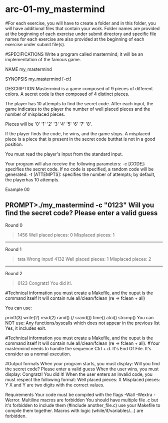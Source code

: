 # arc-01-my_mastermind

#For each exercise, you will have to create a folder and in this folder, you will have additional files that contain your work. Folder names are provided at the beginning of each exercise under submit directory and specific file names for each exercise are also provided at the beginning of each exercise under submit file(s).

#SPECIFICATIONS
Write a program called mastermind; it will be an implementation of the famous game.

NAME
my_mastermind

SYNOPSIS
my_mastermind [-ct]

DESCRIPTION
Mastermind is a game composed of 9 pieces of different colors. A secret code is then composed of 4 distinct pieces.

The player has 10 attempts to find the secret code. After each input, the game indicates to the player the number of well placed pieces and the number of misplaced pieces.

Pieces will be '0' '1' '2' '3' '4' '5' '6' '7' '8'.

If the player finds the code, he wins, and the game stops. A misplaced piece is a piece that is present in the secret code butthat is not in a good position.

You must read the player's input from the standard input.

Your program will also receive the following parameters: -c [CODE]: specifies the secret code. If no code is specified, a random code will be generated. -t [ATTEMPTS]: specifies the number of attempts; by default, the playerhas 10 attempts.

Example 00

PROMPT>./my_mastermind -c "0123"
Will you find the secret code?
Please enter a valid guess
---
Round 0
>1456
Well placed pieces: 0
Misplaced pieces: 1
---
Round 1
>tata
Wrong input!
>4132
Well placed pieces: 1
Misplaced pieces: 2
---
Round 2
>0123
Congratz! You did it!.

#Technical information
you must create a Makefile, and the ouput is the command itself It will contain rule all/clean/fclean (re => fclean + all)

You can use:

printf(3)
write(2)
read(2)
rand() (/ srand())
time()
atoi()
strcmp()
You can NOT use:
Any functions/syscalls which does not appear in the previous list
Yes, it includes exit.

#Technical information
you must create a Makefile, and the ouput is the command itself It will contain rule all/clean/fclean (re => fclean + all).
#Your mastermind needs to handle the sequence Ctrl + d. It's End Of File. It's consider as a normal execution.

#Output formats
When your program starts, you must display:
Will you find the secret code?
Please enter a valid guess
When the user wins, you must display:
Congratz! You did it!
When the user enters an invalid code, you must respect the following format:
Well placed pieces: X
Misplaced pieces: Y
X and Y are two digits with the correct values.

Requirements
Your code must be compiled with the flags -Wall -Wextra -Werror.
Multiline macros are forbidden
You should have multiple file .c but it's forbidden to include them (#include another_file.c) use your Makefile to compile them together.
Macros with logic (while/if/variables/...) are forbidden.
